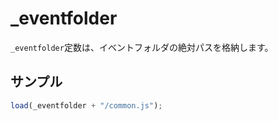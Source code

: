 # _eventfolder

`_eventfolder`定数は、イベントフォルダの絶対パスを格納します。

## サンプル

```javascript
load(_eventfolder + "/common.js");
```
